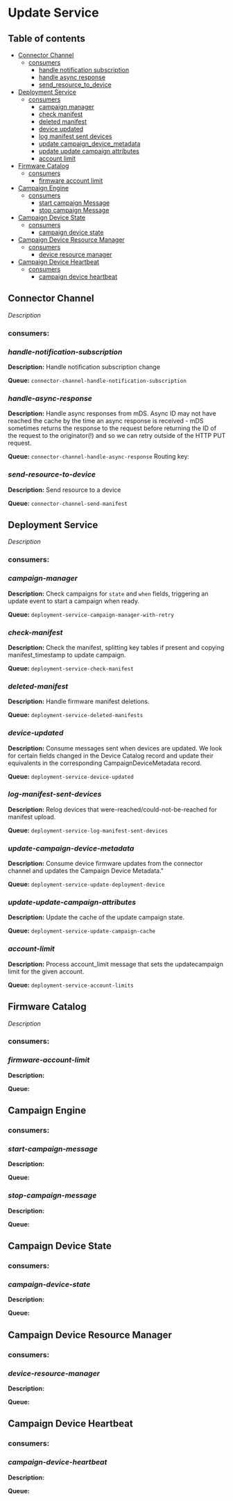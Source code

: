 
# Update Service

## Table of contents

- [Connector Channel](#connector-channel)
    * [consumers](#consumers)
        + [handle notification subscription](#handle-notification-subscription)
        + [handle async response](#handle-async-response)
        + [send_resource_to_device](#send-resource-to-device)        
- [Deployment Service](#deployment-service)
    * [consumers](#consumers)
        + [campaign manager](#campaign-manager)
        + [check manifest](#check-manifest)
        + [deleted manifest](#deleted-manifest)   
        + [device updated](#device-updated)
        + [log manifest sent devices](#log-manifest-sent-devices)
        + [update campaign_device_metadata](#update-campaign-device-metadata)
        + [update update campaign attributes](#update-update-campaign-attributes)
        + [account limit](#account-limit)        
- [Firmware Catalog](#firmware-catalog)
    * [consumers](#consumers)
        + [firmware account limit](#firmware-account-limit)
- [Campaign Engine](#campaign-engine)
    * [consumers](#consumers)
        + [start campaign Message](#start-campaign-message)
        + [stop campaign Message](#stop-campaign-message)
- [Campaign Device State](#campaign-device-state)
    * [consumers](#consumers)
        + [campaign device state](#campaign-device-state)
- [Campaign Device Resource Manager](#campaign-device-resource-manager)
    * [consumers](#consumers)
        + [device resource manager](#device-resource-manager)
- [Campaign Device Heartbeat](#campaign-device-heartbeat)
    * [consumers](#consumers)
        + [campaign device heartbeat](#campaign-device-heartbeat)
  


## **Connector Channel**
*Description*

### **consumers**:

### *handle-notification-subscription*
 **Description:** Handle notification subscription change
 
 **Queue:** `connector-channel-handle-notification-subscription`
 
### *handle-async-response*
  **Description:** Handle async responses from mDS.
 Async ID may not have reached the cache by the time an async response is
 received - mDS sometimes returns the response to the request before returning the ID of the request to the
 originator(!) and so we can retry outside of the HTTP PUT request.
 
 **Queue:** `connector-channel-handle-async-response`
 Routing key: 

### *send-resource-to-device*
 **Description:** Send resource to a device
 
 **Queue:** `connector-channel-send-manifest`

## **Deployment Service**
*Description*

### **consumers**:

### *campaign-manager*
 **Description:** Check campaigns for `state` and `when` fields, triggering an update event to start a campaign when ready.
 
 **Queue:** `deployment-service-campaign-manager-with-retry`

### *check-manifest*
 **Description:** Check the manifest, splitting key tables if present and copying manifest_timestamp to update campaign.
 
 **Queue:** `deployment-service-check-manifest`

### *deleted-manifest*
 **Description:** Handle firmware manifest deletions.
 
 **Queue:** `deployment-service-deleted-manifests`

### *device-updated*
 **Description:** Consume messages sent when devices are updated.
    We look for certain fields changed in the Device Catalog record and update their equivalents
    in the corresponding CampaignDeviceMetadata record.
 
 **Queue:** `deployment-service-device-updated`

### *log-manifest-sent-devices*
 **Description:** Relog devices that were-reached/could-not-be-reached for manifest upload.
 
 **Queue:** `deployment-service-log-manifest-sent-devices`

### *update-campaign-device-metadata*
 **Description:** Consume device firmware updates from the connector channel and updates the Campaign Device Metadata."
 
 **Queue:** `deployment-service-update-deployment-device`

### *update-update-campaign-attributes*
 **Description:** Update the cache of the update campaign state.
 
 **Queue:** `deployment-service-update-campaign-cache`

### *account-limit*
 **Description:** Process account_limit message that sets the updatecampaign limit for the given account.
 
 **Queue:** `deployment-service-account-limits`

## **Firmware Catalog**
*Description*

### **consumers**:

### *firmware-account-limit*
 **Description:**
 
 **Queue:** 
 
## **Campaign Engine**
### **consumers**:

### *start-campaign-message*
 **Description:**
 
 **Queue:** 
 
### *stop-campaign-message*
 **Description:**
 
 **Queue:** 
 
## **Campaign Device State**
### **consumers**:

### *campaign-device-state*
 **Description:**
 
 **Queue:** 

## **Campaign Device Resource Manager**
### **consumers**:

### *device-resource-manager*
 **Description:**
 
 **Queue:** 
 
## **Campaign Device Heartbeat**
### **consumers**:

### *campaign-device-heartbeat*
 **Description:**
 
 **Queue:** 
